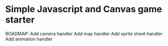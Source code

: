 # Simple Javascript and Canvas game starter

ROADMAP:
Add camera handler
Add map handler
Add sprite sheet handler
Add animation handler